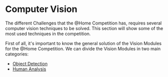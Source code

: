 # Computer Vision

The different Challenges that the @Home Competition has, requires several computer vision techniques to be solved. This section will show some of the most used techniques in the competition.

First of all, it's important to know the general solution of the Vision Modules for the @Home Competition. We can divide the Vision Modules in two main categories:

- [Object Detection](Object%20Detection/index.md)
- [Human Analysis](Human%20Analysis/index.md)

